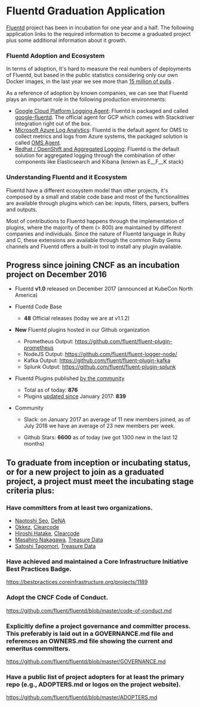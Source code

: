 # Fluentd Graduation Application

[Fluentd](https://www.fluentd.org) project has been in incubation for one year and a half. The following application links to the required information to become a graduated project plus some additional information about it growth.

### Fluentd Adoption and Ecosystem

In terms of adoption, It's hard to measure the real numbers of deployments of Fluentd, but based in the public statistics considering only our own Docker images, in the last year  we see more than <u>15 million of pulls</u> .

As a reference of adoption by known companies, we can see that Fluentd plays an important role in the following production environments:

- [Google Cloud Platform Logging Agent](https://cloud.google.com/logging/docs/agent/): Fluentd is packaged and called [google-fluentd](https://github.com/GoogleCloudPlatform/google-fluentd). The official agent for GCP which comes with Stackdriver integration right out of the box.
- [Microsoft Azure Log Analytics](https://docs.microsoft.com/en-us/azure/log-analytics/log-analytics-data-sources-json): Fluentd is the default agent for OMS to collect metrics and logs from Azure systems, the packaged solution is called [OMS Agent](https://github.com/Microsoft/OMS-Agent-for-Linux).
- [Redhat / OpenShift and Aggregated Logging](https://docs.openshift.com/container-platform/3.10/install_config/aggregate_logging.html): Fluentd is the default solution for aggregated logging through the combination of other components like Elasticsearch and Kibana (known as E__F__K stack)

### Understanding Fluentd and it Ecosystem

Fluentd have a different ecosystem model than other projects, it's composed by a small and stable code base and most of the functionalities are available through plugins which can be: inputs, filters, parsers, buffers and outputs.

Most of contributions to Fluentd happens through the implementation of plugins, where the majority of them (> 800) are maintained by different companies and individuals. Since the nature of Fluentd language in Ruby and C, these extensions are available through the common Ruby Gems channels and Fluentd offers a built-in tool to install any plugin available.



## Progress since joining CNCF as an incubation project on December 2016

- Fluentd **v1.0** released on December 2017 (announced at KubeCon North America)

- Fluentd Code Base

  - **48** Official releases  (today we are at v1.1.2)

- **New** Fluentd plugins hosted in our Github organization

  - Prometheus Output: https://github.com/fluent/fluent-plugin-prometheus
  - NodeJS Output: https://github.com/fluent/fluent-logger-node/
  - Kafka Output: https://github.com/fluent/fluent-plugin-kafka
  - Splunk Output: https://github.com/fluent/fluent-plugin-splunk

- Fluentd Plugins published <u>by the community</u>

  - Total as of today: **876**
  - Plugins <u>updated since</u> January 2017:  **839**

- Community

  - Slack: on January 2017 an average of 11 new members joined, as of July 2018 we have an average of 23 new members per week.

  - Github Stars: **6600** as of today (we got 1300 new in the last 12 months)

    

## To graduate from inception or incubating status, or for a new project to join as a graduated project, a project must meet the incubating stage criteria plus:

### Have committers from at least two organizations.

- [Naotoshi Seo](https://github.com/sonots), [DeNA](https://dena.com/intl/)
- [Okkez](https://github.com/okkez), [Clearcode](https://www.clear-code.com/)
- [Hiroshi Hatake](https://github.com/cosmo0920), [Clearcode](https://www.clear-code.com/)
- [Masahiro Nakagawa](https://github.com/repeatedly),  [Treasure Data](https://www.treasuredata.com/)
- [Satoshi Tagomori](https://github.com/tagomoris), [Treasure Data](https://www.treasuredata.com/)

### Have achieved and maintained a Core Infrastructure Initiative Best Practices Badge.

https://bestpractices.coreinfrastructure.org/projects/1189

### Adopt the CNCF Code of Conduct.

https://github.com/fluent/fluentd/blob/master/code-of-conduct.md

### Explicitly define a project governance and committer process. This preferably is laid out in a GOVERNANCE.md file and references an OWNERS.md file showing the current and emeritus committers.

https://github.com/fluent/fluentd/blob/master/GOVERNANCE.md

### Have a public list of project adopters for at least the primary repo (e.g., ADOPTERS.md or logos on the project website).

https://github.com/fluent/fluentd/blob/master/ADOPTERS.md
